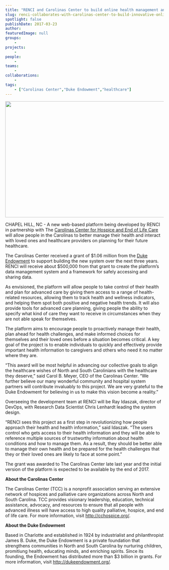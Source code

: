 ```yaml
---
title: "RENCI and Carolinas Center to build online health management and wellness platform"
slug: renci-collaborates-with-carolinas-center-to-build-innovative-online-health-management-and-wellness-platform
spotlight: false
publishDate: 2017-03-23
author: 
featuredImage: null
groups:
    - 
projects:
    - 
people:
    - 
teams: 
    - 
collaborations:
    - 
tags:
    - ["Carolinas Center","Duke Endowment","healthcare"]
---
```

<a href="http://renci.org/wp-content/uploads/2017/03/Medical-Robots.jpg"><img class="aligncenter wp-image-16235 size-news-large" src="http://renci.org/wp-content/uploads/2017/03/Medical-Robots-640x369.jpg" alt="" width="640" height="369" /></a>

CHAPEL HILL, NC - A new web-based platform being developed by RENCI in partnership with The <a href="http://cchospice.org/">Carolinas Center for Hospice and End of Life Care</a> will allow people in the Carolinas to better manage their health and interact with loved ones and healthcare providers on planning for their future healthcare.

The Carolinas Center received a grant of $1.06 million from the <a href="http://dukeendowment.org/">Duke Endowment</a> to support building the new system over the next three years. RENCI will receive about $500,000 from that grant to create the platform’s data management system and a framework for safely accessing and sharing data.<!--more-->

As envisioned, the platform will allow people to take control of their health and plan for advanced care by giving them access to a range of health-related resources, allowing them to track health and wellness indicators, and helping them spot both positive and negative health trends. It will also provide tools for advanced care planning, giving people the ability to specify what kind of care they want to receive in circumstances when they are not able speak for themselves.

The platform aims to encourage people to proactively manage their health, plan ahead for health challenges, and make informed choices for themselves and their loved ones before a situation becomes critical. A key goal of the project is to enable individuals to quickly and effectively provide important health information to caregivers and others who need it no matter where they are.

“This award will be most helpful in advancing our collective goals to align the healthcare wishes of North and South Carolinians with the healthcare they deserve,” said Carol B. Meyer, CEO of the Carolinas Center. “We further believe our many wonderful community and hospital system partners will contribute invaluably to this project. We are very grateful to the Duke Endowment for believing in us to make this vision become a reality.”

Overseeing the development team at RENCI will be Ray Idaszak, director of DevOps, with Research Data Scientist Chris Lenhardt leading the system design.

“RENCI sees this project as a first step in revolutionizing how people approach their health and health information,” said Idaszak. “The users control who gets access to their health information and they will be able to reference multiple sources of trustworthy information about health conditions and how to manage them. As a result, they should be better able to manage their own health and be prepared for the health challenges that they or their loved ones are likely to face at some point.”

The grant was awarded to The Carolinas Center late last year and the initial version of the platform is expected to be available by the end of 2017.

<strong>About the Carolinas Center</strong>

The Carolinas Center (TCC) is a nonprofit association serving an extensive network of hospices and palliative care organizations across North and South Carolina. TCC provides visionary leadership, education, technical assistance, advocacy, and resources to ensure that all people with advanced illness will have access to high quality palliative, hospice, and end of life care. For more information, visit <a href="http://cchospice.org/">http://cchospice.org/</a>.

<strong>About the Duke Endowment</strong>

Based in Charlotte and established in 1924 by industrialist and philanthropist James B. Duke, the Duke Endowment is a private foundation that strengthens communities in North and South Carolina by nurturing children, promitiung health, educating minds, and enriching spirits. Since its founding, the Endowment has distributed more than $3 billion in grants. For more information, visit <a href="http://dukeendowment.org/">http://dukeendowment.org/</a>.
